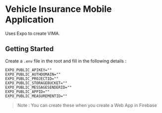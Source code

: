 # Vehicle Insurance Mobile Application

Uses Expo to create VIMA.

## Getting Started

Create a `.env` file in the root and fill in the following details :

```
EXPO_PUBLIC_APIKEY=""
EXPO_PUBLIC_AUTHDOMAIN=""
EXPO_PUBLIC_PROJECTID=""
EXPO_PUBLIC_STORAGEBUCKET=""
EXPO_PUBLIC_MESSAGESENDERID=""
EXPO_PUBLIC_APPID=""
EXPO_PUBLIC_MEASUREMENTID=""
```

> Note : You can create these when you create a Web App in Firebase
